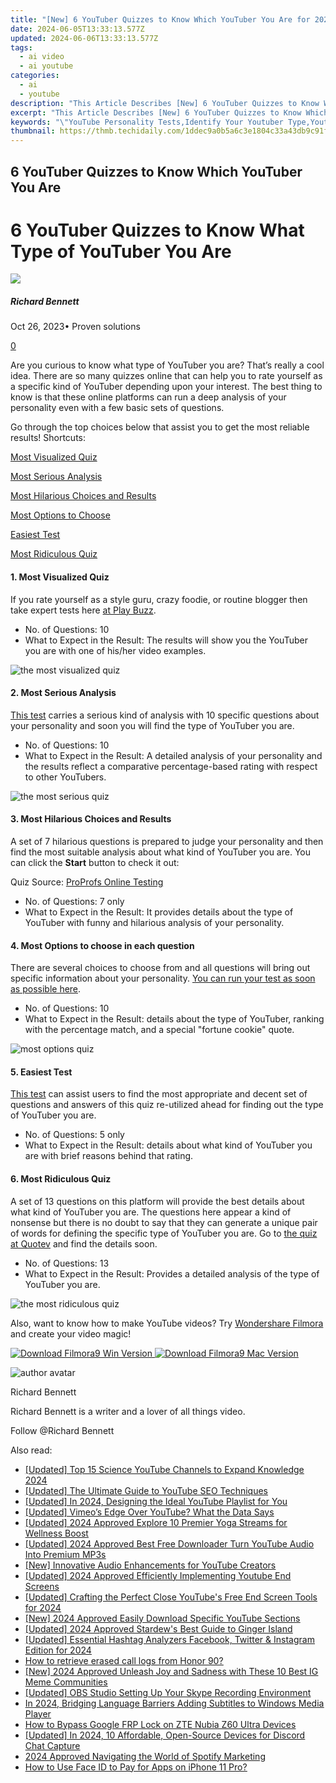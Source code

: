 ```yaml
---
title: "[New] 6 YouTuber Quizzes to Know Which YouTuber You Are for 2024"
date: 2024-06-05T13:33:13.577Z
updated: 2024-06-06T13:33:13.577Z
tags:
  - ai video
  - ai youtube
categories:
  - ai
  - youtube
description: "This Article Describes [New] 6 YouTuber Quizzes to Know Which YouTuber You Are for 2024"
excerpt: "This Article Describes [New] 6 YouTuber Quizzes to Know Which YouTuber You Are for 2024"
keywords: "\"YouTube Personality Tests,Identify Your Youtuber Type,Youtuber Identity Quiz,Discover Your Favorite Youtuber,Self-Assessing YouTubers,Determine Your Youtuber Profile,Youtuber Persona Exploration\""
thumbnail: https://thmb.techidaily.com/1ddec9a0b5a6c3e1804c33a43db9c91ffd9d92f92510209406429341a2fb6bc6.jpg
---
```


## 6 YouTuber Quizzes to Know Which YouTuber You Are

# 6 YouTuber Quizzes to Know What Type of YouTuber You Are

![](https://images.wondershare.com/filmora/article-images/richard-bennett.jpg)

##### Richard Bennett

 Oct 26, 2023• Proven solutions

[0](#commentsBoxSeoTemplate)

Are you curious to know what type of YouTuber you are? That’s really a cool idea. There are so many quizzes online that can help you to rate yourself as a specific kind of YouTuber depending upon your interest. The best thing to know is that these online platforms can run a deep analysis of your personality even with a few basic sets of questions.

Go through the top choices below that assist you to get the most reliable results! Shortcuts:

[Most Visualized Quiz](#p1)

[Most Serious Analysis](#p2)

[Most Hilarious Choices and Results](#p3)

[Most Options to Choose](#p4)

[Easiest Test](#p5)

[Most Ridiculous Quiz](#p6)

#### 1. Most Visualized Quiz

If you rate yourself as a style guru, crazy foodie, or routine blogger then take expert tests here [at Play Buzz](https://www.playbuzz.com/popbuzz/which-youtuber-are-you).

* No. of Questions: 10
* What to Expect in the Result: The results will show you the YouTuber you are with one of his/her video examples.

![the most visualized quiz](https://images.wondershare.com/filmora/article-images/visualized-quiz1.png)

#### 2. Most Serious Analysis

[This test](http://www.allthetests.com/quiz31/quiz/1402854536/Which-YouTuber-are-you) carries a serious kind of analysis with 10 specific questions about your personality and soon you will find the type of YouTuber you are.

* No. of Questions: 10
* What to Expect in the Result: A detailed analysis of your personality and the results reflect a comparative percentage-based rating with respect to other YouTubers.

![the most serious quiz](https://images.wondershare.com/filmora/article-images/most-serious-quiz2.png)

#### 3. Most Hilarious Choices and Results

A set of 7 hilarious questions is prepared to judge your personality and then find the most suitable analysis about what kind of YouTuber you are. You can click the **Start** button to check it out:

Quiz Source: [ProProfs Online Testing](https://www.proprofs.com/quiz-school/)

* No. of Questions: 7 only
* What to Expect in the Result: It provides details about the type of YouTuber with funny and hilarious analysis of your personality.

#### 4. Most Options to choose in each question

There are several choices to choose from and all questions will bring out specific information about your personality. [You can run your test as soon as possible here](https://www.doquizzes.com/Q21PPM).

* No. of Questions: 10
* What to Expect in the Result: details about the type of YouTuber, ranking with the percentage match, and a special "fortune cookie" quote.

![most options quiz](https://images.wondershare.com/filmora/article-images/fortune-cookie3.png)

#### 5. Easiest Test

[This test](https://uquiz.com/Result/89WLWx/5878231?embed=False) can assist users to find the most appropriate and decent set of questions and answers of this quiz re-utilized ahead for finding out the type of YouTuber you are.

* No. of Questions: 5 only
* What to Expect in the Result: details about what kind of YouTuber you are with brief reasons behind that rating.

#### 6. Most Ridiculous Quiz

A set of 13 questions on this platform will provide the best details about what kind of YouTuber you are. The questions here appear a kind of nonsense but there is no doubt to say that they can generate a unique pair of words for defining the specific type of YouTuber you are. Go to [the quiz at Quotev](https://www.quotev.com/quiz/9661348/Which-YouTuber-that-I-watch-are-you-like) and find the details soon.

* No. of Questions: 13
* What to Expect in the Result: Provides a detailed analysis of the type of YouTuber you are.

![the most ridiculous quiz](https://images.wondershare.com/filmora/article-images/the-most-ridiculous-quiz4.png)

 Also, want to know how to make YouTube videos? Try [Wondershare Filmora](https://tools.techidaily.com/wondershare/filmora/download/) and create your video magic!

[![Download Filmora9 Win Version](https://images.wondershare.com/filmora/guide/download-btn-win.jpg) ](https://tools.techidaily.com/wondershare/filmora/download/) [![Download Filmora9 Mac Version](https://images.wondershare.com/filmora/guide/download-btn-mac.jpg) ](https://tools.techidaily.com/wondershare/filmora/download/)

![author avatar](https://images.wondershare.com/filmora/article-images/richard-bennett.jpg)

Richard Bennett

Richard Bennett is a writer and a lover of all things video.

Follow @Richard Bennett

<span class="atpl-alsoreadstyle">Also read:</span>
<div><ul>
<li><a href="https://facebook-video-share.techidaily.com/updated-top-15-science-youtube-channels-to-expand-knowledge-2024/"><u>[Updated] Top 15 Science YouTube Channels to Expand Knowledge 2024</u></a></li>
<li><a href="https://facebook-video-share.techidaily.com/updated-the-ultimate-guide-to-youtube-seo-techniques/"><u>[Updated] The Ultimate Guide to YouTube SEO Techniques</u></a></li>
<li><a href="https://facebook-video-share.techidaily.com/updated-in-2024-designing-the-ideal-youtube-playlist-for-you/"><u>[Updated] In 2024, Designing the Ideal YouTube Playlist for You</u></a></li>
<li><a href="https://facebook-video-share.techidaily.com/updated-vimeos-edge-over-youtube-what-the-data-says/"><u>[Updated] Vimeo’s Edge Over YouTube? What the Data Says</u></a></li>
<li><a href="https://facebook-video-share.techidaily.com/updated-2024-approved-explore-10-premier-yoga-streams-for-wellness-boost/"><u>[Updated] 2024 Approved  Explore 10 Premier Yoga Streams for Wellness Boost</u></a></li>
<li><a href="https://facebook-video-share.techidaily.com/updated-2024-approved-best-free-downloader-turn-youtube-audio-into-premium-mp3s/"><u>[Updated] 2024 Approved  Best Free Downloader  Turn YouTube Audio Into Premium MP3s</u></a></li>
<li><a href="https://facebook-video-share.techidaily.com/new-innovative-audio-enhancements-for-youtube-creators/"><u>[New] Innovative Audio Enhancements for YouTube Creators</u></a></li>
<li><a href="https://facebook-video-share.techidaily.com/updated-2024-approved-efficiently-implementing-youtube-end-screens/"><u>[Updated] 2024 Approved  Efficiently Implementing Youtube End Screens</u></a></li>
<li><a href="https://facebook-video-share.techidaily.com/updated-crafting-the-perfect-close-youtubes-free-end-screen-tools-for-2024/"><u>[Updated] Crafting the Perfect Close  YouTube's Free End Screen Tools for 2024</u></a></li>
<li><a href="https://facebook-video-share.techidaily.com/new-2024-approved-easily-download-specific-youtube-sections/"><u>[New] 2024 Approved  Easily Download Specific YouTube Sections</u></a></li>
<li><a href="https://desktop-recording.techidaily.com/updated-2024-approved-stardews-best-guide-to-ginger-island/"><u>[Updated] 2024 Approved  Stardew's Best Guide to Ginger Island</u></a></li>
<li><a href="https://instagram-video-recordings.techidaily.com/updated-essential-hashtag-analyzers-facebook-twitter-and-instagram-edition-for-2024/"><u>[Updated] Essential Hashtag Analyzers  Facebook, Twitter & Instagram Edition for 2024</u></a></li>
<li><a href="https://blog-min.techidaily.com/how-to-retrieve-erased-call-logs-from-honor-90-by-fonelab-android-recover-call-logs/"><u>How to retrieve erased call logs from Honor 90?</u></a></li>
<li><a href="https://instagram-video-recordings.techidaily.com/new-2024-approved-unleash-joy-and-sadness-with-these-10-best-ig-meme-communities/"><u>[New] 2024 Approved  Unleash Joy and Sadness with These 10 Best IG Meme Communities</u></a></li>
<li><a href="https://screen-video-capture.techidaily.com/updated-obs-studio-setting-up-your-skype-recording-environment/"><u>[Updated] OBS Studio  Setting Up Your Skype Recording Environment</u></a></li>
<li><a href="https://extra-lessons.techidaily.com/in-2024-bridging-language-barriers-adding-subtitles-to-windows-media-player/"><u>In 2024, Bridging Language Barriers  Adding Subtitles to Windows Media Player</u></a></li>
<li><a href="https://bypass-frp.techidaily.com/how-to-bypass-google-frp-lock-on-zte-nubia-z60-ultra-devices-by-drfone-android/"><u>How to Bypass Google FRP Lock on ZTE Nubia Z60 Ultra Devices</u></a></li>
<li><a href="https://discord-videos.techidaily.com/updated-in-2024-10-affordable-open-source-devices-for-discord-chat-capture/"><u>[Updated] In 2024, 10 Affordable, Open-Source Devices for Discord Chat Capture</u></a></li>
<li><a href="https://extra-support.techidaily.com/2024-approved-navigating-the-world-of-spotify-marketing/"><u>2024 Approved  Navigating the World of Spotify Marketing</u></a></li>
<li><a href="https://review-topics.techidaily.com/how-to-use-face-id-to-pay-for-apps-on-iphone-11-pro-by-drfone-ios-unlock-ios-unlock/"><u>How to Use Face ID to Pay for Apps on iPhone 11 Pro?</u></a></li>
</ul></div>

<ins class="adsbygoogle"
      style="display:block"
      data-ad-client="ca-pub-7571918770474297"
      data-ad-slot="8358498916"
      data-ad-format="auto"
      data-full-width-responsive="true"></ins>